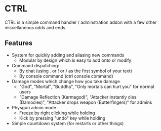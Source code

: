 # CTRL
CTRL is a simple command handler / adminstration addon with a few other miscellaneous odds and ends.
## Features
 - System for quickly adding and aliasing new commands
   - Modular by design which is easy to add onto or modify
 - Command dispatching:
   - By chat (using . or ! or / as the first symbol of your text)
   - By console command (ctrl console command)
 - Damage modes which change how you take damage
   - "God", "Mortal", "Buddha", "Only mortals can hurt you" for normal users
   - "Damage Reflection (Karmagod)", "Attacker instantly dies (Damocles)", "Attacker drops weapon (Butterfingers)" for admins
 - Physgun admin mode
   - Freeze by right clicking while holding
   - Kick by pressing "undo" key while holding
 - Simple countdown system (for restarts or other things)
